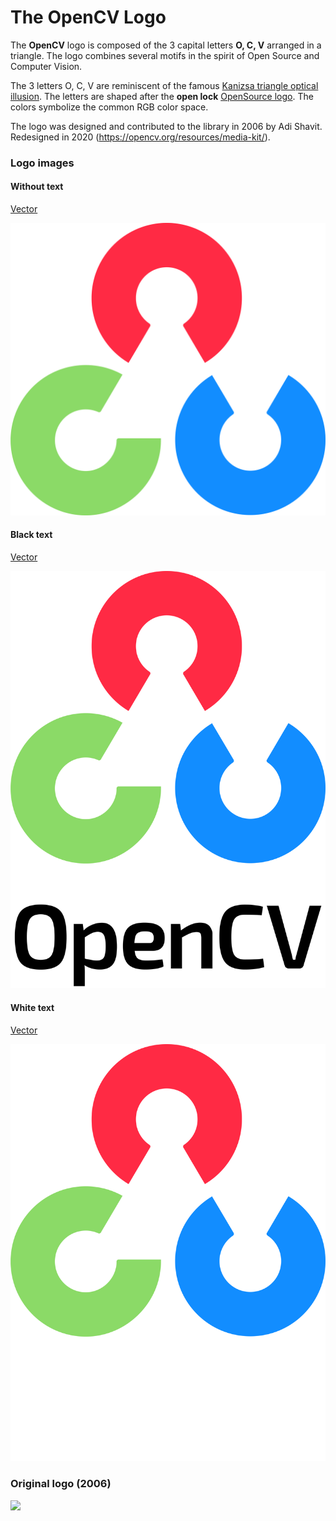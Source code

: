 The OpenCV Logo
===============

The **OpenCV** logo is composed of the 3 capital letters **O, C, V** arranged in a triangle. The logo combines several motifs in the spirit of Open Source and Computer Vision.

The 3 letters O, C, V are reminiscent of the famous [Kanizsa triangle optical illusion](http://en.wikipedia.org/wiki/Kanizsa_triangle). The letters are shaped after the **open lock** [OpenSource logo](http://www.opensource.org/). The colors symbolize the common RGB color space.

The logo was designed and contributed to the library in 2006 by Adi Shavit. Redesigned in 2020 (https://opencv.org/resources/media-kit/).

### Logo images

#### Without text

[Vector](https://raw.githubusercontent.com/wiki/opencv/opencv/logo/OpenCV_logo_no_text.svg?sanitize=true)

![](logo/OpenCV_logo_no_text.png)

#### Black text

[Vector](https://raw.githubusercontent.com/wiki/opencv/opencv/logo/OpenCV_logo_black.svg?sanitize=true)

![](logo/OpenCV_logo_black.png)

#### White text

[Vector](https://raw.githubusercontent.com/wiki/opencv/opencv/logo/OpenCV_logo_white.svg?sanitize=true)

![](logo/OpenCV_logo_white.png)

### Original logo (2006)

![](https://raw.githubusercontent.com/wiki/opencv/opencv/images/OpenCV_Logo_with_text_svg_version.svg?sanitize=true)
